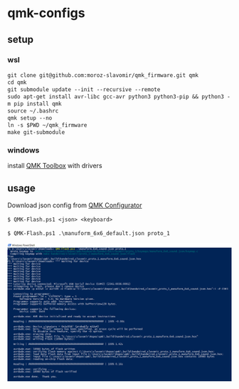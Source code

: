 # qmk-configs

## setup

### wsl
```
git clone git@github.com:moroz-slavomir/qmk_firmware.git qmk
cd qmk
git submodule update --init --recursive --remote
sudo apt-get install avr-libc gcc-avr python3 python3-pip && python3 -m pip install qmk
source ~/.bashrc
qmk setup --no
ln -s $PWD ~/qmk_firmware
make git-submodule
```

### windows
install [QMK Toolbox](https://github.com/qmk/qmk_toolbox/releases) with drivers

## usage
Download json config from [QMK Configurator](https://config.qmk.fm/#/handwired/dactyl_manuform/6x6/LAYOUT_6x6)

`$ QMK-Flash.ps1 <json> <keyboard>`

`$ QMK-Flash.ps1 .\manuform_6x6_default.json proto_1`

![Sample](https://github.com/moroz-slavomir/qmk-configs/raw/master/Sample.PNG)
